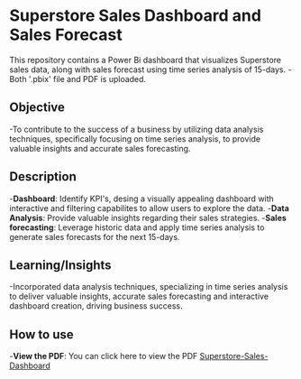 # Superstore Sales Dashboard and Sales Forecast

This repository contains a Power Bi dashboard that visualizes Superstore sales data, along with sales forecast using time series analysis of 15-days. 
-Both '.pbix' file and PDF is uploaded.

## Objective
-To contribute to the success of a business by utilizing data analysis techniques, specifically focusing on time series analysis, to provide valuable insights and accurate sales forecasting.

## Description
-**Dashboard**: Identify KPI's, desing a visually appealing dashboard with interactive and filtering capabilites to allow users to explore the data.
-**Data Analysis**: Provide valuable insights regarding their sales strategies.
-**Sales forecasting**: Leverage historic data and apply time series analysis to generate sales forecasts for the next 15-days.

## Learning/Insights
-Incorporated data analysis techniques, specializing in time series analysis to deliver valuable insights, accurate sales forecasting and interactive dashboard creation, driving business success.

## How to use
-**View the PDF**: You can click here to view the PDF [Superstore-Sales-Dashboard](SuperStore_Dashboard_and_Forecast.pdf)
